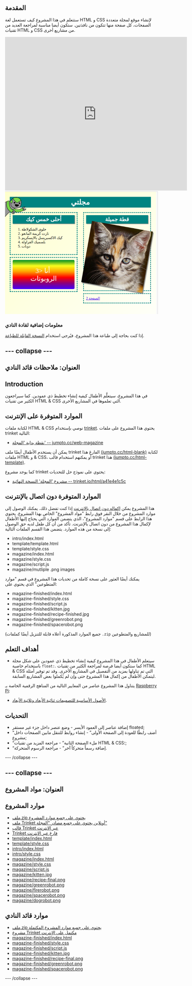## المقدمة

ستتعلم في هذا المشروع كيف تستعمل لغة HTML و CSS ﻹنشاء موقع لمجلة متعددة الصفحات، كل صفحة منها تتكون من نافذتين. ستكون أيضا مناسبة لمراجعة العديد من تقنيات HTML و CSS من مشاريع أخرى.

<div class="trinket">
  <iframe src="https://trinket.io/embed/html/a41e4e1c5c?outputOnly=true&start=result" width="600" height="505" frameborder="0" marginwidth="0" marginheight="0" allowfullscreen>
  </iframe>
  <img src="images/magazine-final.png">
</div>

### معلومات إضافية لقادة النادي

إذا كنت بحاجة إلى طباعة هذا المشروع، فيُرجى استخدام [النسخة القابلة للطباعة](https://projects.raspberrypi.org/en/projects/magazine/print).

## \--- collapse \---

## العنوان: ملاحظات قائد النادي

## Introduction

في هذا المشروع، سيتعلَّم الأطفال كيفية إنشاء تخطيط ذي عمودين. كما سيراجعون الكثير من تقنيات HTML & CSS التي تعلموها في المشاريع الأخرى.

## الموارد المتوفرة على الإنترنت

لكتابة ملفات HTML & CSS نوصي بإستخدام [trinket](https://trinket.io/). يحتوي هذا المشروع على ملفات trinket التالية:

* [ نقطة بداية 'المجلة' -- jumpto.cc/web-magazine](http://jumpto.cc/web-magazine)

يمكن أن يستخدم الأطفال أيضًا ملف trinket الفارغ هذا [(jumpto.cc/html-blank)](http://jumpto.cc/html-blank) لكتابة ملفات HTML و & CSS، أو يمكنهم استخدام قالب trinket هذا [(jumpto.cc/html-template)](http://jumpto.cc/html-template).

كما يوجد مشروع trinket يحتوي على نموذج حل للتحديات:

* [مشروع 'المجلة' النسخة النهائية -- trinket.io/html/a41e4e1c5c](https://trinket.io/html/a41e4e1c5c)

## الموارد المتوفرة دون اتصال بالإنترنت

هذا المشروع يمكن [إكماله دون اتصال بالإنترنت](https://www.codeclubprojects.org/en-GB/resources/webdev-working-offline/) إذا كنت تفضل ذلك. يمكنك الوصول إلى موارد المشروع من خلال النقر فوق رابط "مواد المشروع" الخاص بهذا المشروع. يحتوي هذا الرابط على قسم "موارد المشروع"، الذي يتضمن الموارد التي يحتاج إليها الأطفال لإكمال هذا المشروع من دون اتصال بالإنترنت. تأكد من أن كل طفل لديه حق الوصول إلى نسخة من هذه الموارد. يتضمن هذا القسم الملفات التالية:

* intro/index.html
* template/template.html
* template/style.css
* magazine/index.html
* magazine/style.css
* magazine/script.js
* magazine/mutliple .png images

يمكنك أيضًا العثور على نسخة كاملة من تحديات هذا المشروع في قسم "موارد المتطوعين" الذي يحتوي على:

* magazine-finished/index.html
* magazine-finished/style.css
* magazine-finished/script.js
* magazine-finished/kitten.jpg
* magazine-finished/recipe-finished.jpg
* magazine-finished/greenrobot.png
* magazine-finished/spacerobot.png

(جميع الموارد المذكورة أعلاه قابلة للتنزيل أيضًا كملفات `.zip` للمشاريع والمتطوعين)

## أهداف التعلم

* سيتعلم الأطفال في هذا المشروع كيفية إنشاء تخطيط ذي عمودين على شكل مجلة باستخدام خاصية `float:`. كما ستكون أيضا فرصة لمراجعة الكثير من تقنيات HTML & CSS التي تم تناولها بمزيد من التفصيل في المشاريع الأخرى. وقد تم توفير أمثلة ليتمكن الأطفال من إكمال هذا المشروع حتى وإن لم يُكملوا بعض المشاريع السابقة. 

يتناول هذا المشروع عناصر من المعايير التالية من المناهج الرقمية الخاصة بـ [Raspberry Pi](http://rpf.io/curriculum):

* [الأصول الأساسية للتصميمات ثنائية الأبعاد وثلاثية الأبعاد](https://www.raspberrypi.org/curriculum/design/creator).

## التحديات

* إضافة عناصر إلى العمود الأيسر - وضع عنصر داخل جزء غير مستقر floated;
* “أضف رابطًا للعودة إلى الصفحة الأولى” - إنشاء روابط للتنقل مابين الصفحات داخل مشروع;
* “ملء الصفحة الثانية” - مراجعة المزيد من تقنيات HTML & CSS؛;
* “إضافة رسماً متحركاً آخر” - مراجعة الرسوم المتحركة.

\--- /collapse \---

## \--- collapse \---

## العنوان: مواد المشروع

## موارد المشروع

* [ملف.zip يحتوي على جميع موارد المشروع](resources/magazine-project-resources.zip)
* [ملف Trinket أونلاين يحتوي على جميع مصادر "المجلة"](http://jumpto.cc/web-magazine)
* [قالب Trinket عبر الإنترنت](http://jumpto.cc/trinket-template)
* [Trinket فارغ عبر الإنترنت](http://jumpto.cc/trinket-blank)
* [template/index.html](resources/template-index.html)
* [template/style.css](resources/template-style.css)
* [intro/index.html](resources/intro-index.html)
* [intro/style.css](resources/intro-style.css)
* [magazine/index.html](resources/magazine-index.html)
* [magazine/style.css](resources/magazine-style.css)
* [magazine/script.js](resources/magazine-script.js)
* [magazine/kitten.jpg](resources/magazine-kitten.jpg)
* [magazine/recipe-final.png](resources/magazine-recipe-final.png)
* [magazine/greenrobot.png](resources/magazine-greenrobot.png)
* [magazine/firerobot.png](resources/magazine-firerobot.png)
* [magazine/spacerobot.png](resources/magazine-spacerobot.png)
* [magazine/dogrobot.png](resources/magazine-dogrobot.png)

## موارد قائد النادي

* [ملف.zip يحتوي على جميع موارد المشروع المكتملة](resources/magazine-volunteer-resources.zip)
* [مشروع Trinket مكتمل على الإنترنت](https://trinket.io/html/a41e4e1c5c)
* [magazine-finished/index.html](resources/magazine-finished-index.html)
* [magazine-finished/style.css](resources/magazine-finished-style.css)
* [magazine-finished/script.js](resources/magazine-finished-script.js)
* [magazine-finished/kitten.jpg](resources/magazine-finished-kitten.jpg)
* [magazine-finished/recipe-final.png](resources/magazine-finished-recipe-final.png)
* [magazine-finished/greenrobot.png](resources/magazine-finished-greenrobot.png)
* [magazine-finished/spacerobot.png](resources/magazine-finished-spacerobot.png)

\--- /collapse \---